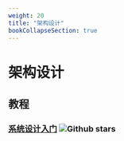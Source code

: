 ```yaml
---
weight: 20
title: "架构设计"
bookCollapseSection: true
---
```


# 架构设计

## 教程

### [系统设计入门](https://github.com/donnemartin/system-design-primer/blob/master/README-zh-Hans.md) ![Github stars](https://img.shields.io/github/stars/donnemartin/system-design-primer.svg)
